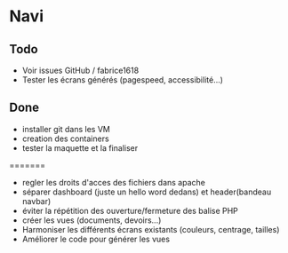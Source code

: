 # Navi

## Todo
- Voir issues GitHub / fabrice1618
- Tester les écrans générés (pagespeed, accessibilité...)

## Done
- installer git dans les VM
- creation des containers
- tester la maquette et la finaliser

=======
- regler les droits d'acces des fichiers dans apache
- séparer dashboard (juste un hello word dedans) et header(bandeau navbar)
- éviter la répétition des ouverture/fermeture des balise PHP
- créer les vues (documents, devoirs...)
- Harmoniser les différents écrans existants (couleurs, centrage, tailles)
- Améliorer le code pour générer les vues